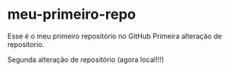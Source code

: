 # meu-primeiro-repo
Esse é o meu primeiro repositório no GitHub
Primeira alteração de repositorio.

Segunda alteração de repositório (agora local!!!)
